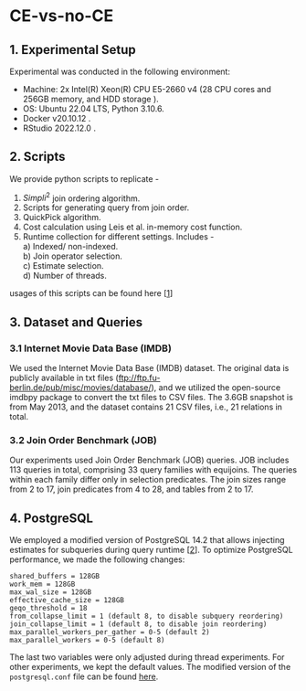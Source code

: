 # CE-vs-no-CE

## 1. Experimental Setup

Experimental was conducted in the following environment:

- Machine: 2x Intel(R) Xeon(R) CPU E5-2660 v4 (28 CPU cores and 256GB memory, and HDD storage ). 
- OS: Ubuntu 22.04 LTS, Python 3.10.6.
- Docker v20.10.12 .
- RStudio 2022.12.0 .

## 2. Scripts
We provide python scripts to replicate - 
1. $Simpli^2$ join ordering algorithm.
2. Scripts for generating query from join order.
3. QuickPick algorithm.
4. Cost calculation using Leis et al. in-memory cost function.
5. Runtime collection for different settings. Includes - \
    a) Indexed/ non-indexed.\
    b) Join operator selection.\
    c) Estimate selection.\
    d) Number of threads.
    
usages of this scripts can be found here [[1](https://github.com/Asoke26/CE-vs-no-CE/tree/main/scripts)]

## 3. Dataset and Queries
### 3.1 Internet Movie Data Base (IMDB)
We used the Internet Movie Data Base (IMDB) dataset. The original data is publicly available in txt files (ftp://ftp.fu-berlin.de/pub/misc/movies/database/), and we utilized the open-source imdbpy package to convert the txt files to CSV files. The 3.6GB snapshot is from May 2013, and the dataset contains 21 CSV files, i.e., 21 relations in total.


### 3.2  Join Order Benchmark (JOB)
Our experiments used Join Order Benchmark (JOB) queries. JOB includes 113 queries in total, comprising 33 query families with equijoins. The queries within each family differ only in selection predicates. The join sizes range from 2 to 17, join predicates from 4 to 28, and tables from 2 to 17.

## 4. PostgreSQL
We employed a modified version of PostgreSQL 14.2 that allows injecting estimates for subqueries during query runtime [[2](https://github.com/waltercai/pqo-opensource)]. To optimize PostgreSQL performance, we made the following changes:

```
shared_buffers = 128GB
work_mem = 128GB
max_wal_size = 128GB
effective_cache_size = 128GB
geqo_threshold = 18
from_collapse_limit = 1 (default 8, to disable subquery reordering)
join_collapse_limit = 1	(default 8, to disable join reordering)
max_parallel_workers_per_gather = 0-5 (default 2)
max_parallel_workers = 0-5 (default 8)
```
The last two variables were only adjusted during thread experiments. For other experiments, we kept the default values. The modified version of the `postgresql.conf` file can be found [here](https://github.com/Asoke26/CE-vs-no-CE/blob/main/scripts/postgresql.conf).